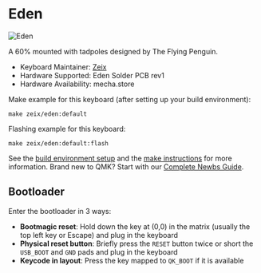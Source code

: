 # Eden

![Eden](https://i.imgur.com/5He99nkh.jpg)

A 60% mounted with tadpoles designed by The Flying Penguin.

* Keyboard Maintainer: [Zeix](https://github.com/itsme-zeix)
* Hardware Supported: Eden Solder PCB rev1
* Hardware Availability: mecha.store

Make example for this keyboard (after setting up your build environment):

    make zeix/eden:default

Flashing example for this keyboard:

    make zeix/eden:default:flash

See the [build environment setup](https://docs.qmk.fm/#/getting_started_build_tools) and the [make instructions](https://docs.qmk.fm/#/getting_started_make_guide) for more information. Brand new to QMK? Start with our [Complete Newbs Guide](https://docs.qmk.fm/#/newbs).

## Bootloader

Enter the bootloader in 3 ways:

* **Bootmagic reset**: Hold down the key at (0,0) in the matrix (usually the top left key or Escape) and plug in the keyboard
* **Physical reset button**: Briefly press the `RESET` button twice or short the `USB_BOOT` and `GND` pads and plug in the keyboard
* **Keycode in layout**: Press the key mapped to `QK_BOOT` if it is available